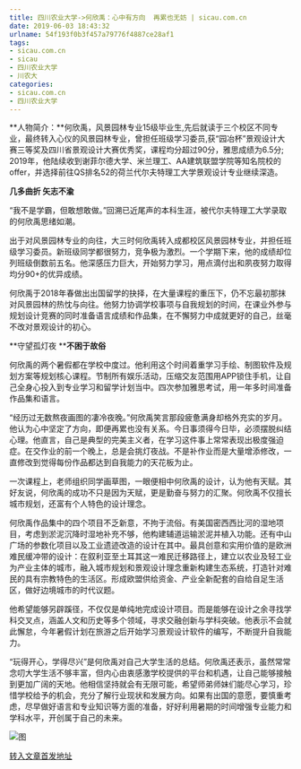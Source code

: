 ```yaml
---
title: 四川农业大学->何欣禹：心中有方向  再累也无妨 | sicau.com.cn
date: 2019-06-03 18:43:32
urlname: 54f193f0b3f457a79776f4887ce28af1
tags: 
- sicau.com.cn
- sicau
- 四川农业大学
- 川农大
categories:
- sicau.com.cn
- 四川农业大学
---
```



**人物简介：**何欣禹，风景园林专业15级毕业生,先后就读于三个校区不同专业，最终转入心仪的风景园林专业，曾担任班级学习委员,获“园冶杯”景观设计大赛三等奖及四川省景观设计大赛优秀奖，课程均分超过90分，雅思成绩为6.5分; 2019年，他陆续收到谢菲尔德大学、米兰理工、AA建筑联盟学院等知名院校的offer，并选择前往QS排名52的荷兰代尔夫特理工大学景观设计专业继续深造。

**几多曲折 矢志不渝**

“我不是学霸，但敢想敢做。”回溯已近尾声的本科生涯，被代尔夫特理工大学录取的何欣禹思绪如潮。

出于对风景园林专业的向往，大三时何欣禹转入成都校区风景园林专业，并担任班级学习委员。新班级同学都很努力，竞争极为激烈。一个学期下来，他的成绩却位列班级倒数前五名。他深感压力巨大，开始努力学习，用点滴付出和夙夜努力取得均分90+的优异成绩。

何欣禹于2018年春做出出国留学的抉择，在大量课程的重压下，仍不忘最初那抹对风景园林的热忱与向往。他努力协调学校事项与自我规划的时间，在课业外参与规划设计竞赛的同时准备语言成绩和作品集，在不懈努力中成就更好的自己，丝毫不改对景观设计的初心。

**守望孤灯夜 ****不困于故俗**

何欣禹的两个暑假都在学校中度过。他利用这个时间着重学习手绘、制图软件及规划方案等规划核心课程。节制所有娱乐活动，压缩交友范围用APP锁住手机，让自己全身心投入到专业学习和留学计划当中。四次参加雅思考试，用一年多时间准备作品集和语言。

“经历过无数熬夜画图的凄冷夜晚。”何欣禹笑言那段疲惫满身却格外充实的岁月。他认为心中坚定了方向，即便再累也没有关系。今日事须得今日毕，必须摆脱纠结心理。他直言，自己是典型的完美主义者，在学习这件事上常常表现出极度强迫症。在交作业的前一个晚上，总是会挑灯夜战。不是补作业而是大量增添修改，一直修改到觉得每份作品都达到自我能力的天花板为止。

一次课程上，老师组织同学画草图，一眼便相中何欣禹的设计，认为他有天赋。其好友说，何欣禹的成功不只是因为天赋，更是勤奋与努力的汇聚。何欣禹不仅擅长城市规划，还富有个人特色的设计理念。

何欣禹作品集中的四个项目不乏新意，不拘于流俗。有美国密西西比河的湿地项目，考虑到淤泥沉降时湿地补充不够，他构建辅道运输淤泥并植入功能。还有中山广场的参数化项目以及工业遗迹改造的设计在其中。最具创意和实用价值的是欧洲难民缓冲带的设计：在叙利亚至土耳其这一难民迁移路径上，建立以农业及轻工业为产业主体的城市，融入城市规划和景观设计理念重新构建生态系统，打造针对难民的具有宗教特色的生活区。形成欧盟供给资金、产业全新配套的自给自足生活区，做好边境城市的时代议题。

他希望能够另辟蹊径，不仅仅是单纯地完成设计项目。而是能够在设计之余寻找学科交叉点，涵盖人文和历史等多个领域，寻求交融创新与学科突破。他表示不会就此懈怠，今年暑假计划在旅游之后开始学习景观设计软件的编写，不断提升自我能力。

“玩得开心，学得尽兴”是何欣禹对自己大学生活的总结。何欣禹还表示，虽然常常念叨大学生活不够丰富，但内心由衷感激学校提供的平台和机遇，让自己能够接触到更加广阔的天地。他相信坚持就会有无限可能，希望师弟师妹们能尽心学习，珍惜学校给予的机会，充分了解行业现状和发展方向。如果有出国的意愿，要慎重考虑，尽早做好语言和专业知识等方面的准备，好好利用暑期的时间增强专业能力和学科水平，开创属于自己的未来。



![图](https://news.sicau.edu.cn/__local/2/2F/06/7C2BD0C6C3AC698A924FB62A87C_48144C4D_DBF93.png)

[转入文章首发地址](https://news.sicau.edu.cn/info/1078/51881.htm)